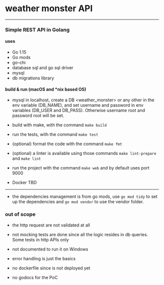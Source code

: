 # weather monster API
---------------------

### Simple REST API in Golang

#### uses
* Go 1.15
* Go mods
* go-chi
* database sql and go sql driver
* mysql
* db migrations library

#### build & run (macOS and *nix based OS)
- mysql in localhost, create a DB <weather_monster> or any other in
the env variable (DB_NAME), and set username and password
in env variables (DB_USER and DB_PASS). Otherwise username root and password root will be set.

- build with make, with the command `make build`

- run the tests, with the command `make test`

- (optional) format the code with the command `make fmt`

- (optional) a linter is available using those commands `make lint-prepare` and `make lint`

- run the project with the command `make web` and by default uses port 9000

- Docker TBD

------------------------------------------------------
- the dependencies management is from go mods, use `go mod tidy` to set up the dependencies
and `go mod vendor` to use the vendor folder.

### out of scope
* the http request are not validated at all

* not mocking tests are done since all the logic resides in db queries. Some tests in http APIs only

* not documented to run it on Windows

* error handling is just the basics

* no dockerfile since is not deployed yet

* no godocs for the PoC
